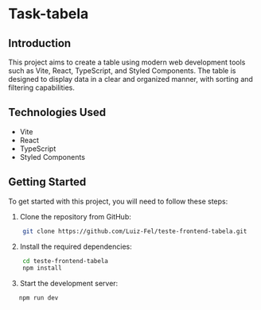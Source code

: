 # Task-tabela

## Introduction

This project aims to create a table using modern web development tools such as Vite, React, TypeScript, and Styled Components. The table is designed to display data in a clear and organized manner, with sorting and filtering capabilities.

## Technologies Used

- Vite
- React
- TypeScript
- Styled Components

## Getting Started

To get started with this project, you will need to follow these steps:

1. Clone the repository from GitHub:

```bash
    git clone https://github.com/Luiz-Fel/teste-frontend-tabela.git
```

2. Install the required dependencies:

```bash
    cd teste-frontend-tabela
    npm install
```

3. Start the development server:

```bash
   npm run dev
```

